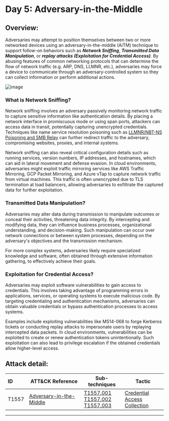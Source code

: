 # Day 5: Adversary-in-the-Middle
## Overview:
Adversaries may attempt to position themselves between two or more networked devices using an adversary-in-the-middle (AiTM) technique to support follow-on behaviors such as ***Network Sniffing***, ***Transmitted Data Manipulation***, or ***replay attacks (Exploitation for Credential Access)***. By abusing features of common networking protocols that can determine the flow of network traffic (e.g. ARP, DNS, LLMNR, etc.), adversaries may force a device to communicate through an adversary-controlled system so they can collect information or perform additional actions.

![image](https://github.com/user-attachments/assets/e5dcd483-3394-4088-91f0-758da1a8e9ab)

### What is Network Sniffing? 
Network sniffing involves an adversary passively monitoring network traffic to capture sensitive information like authentication details. By placing a network interface in promiscuous mode or using span ports, attackers can access data in transit, potentially capturing unencrypted credentials. Techniques like name service resolution poisoning such as [LLMNR/NBT-NS Poisoning and SMB Relay](https://attack.mitre.org/techniques/T1557/001/) can further redirect traffic to the adversary, compromising websites, proxies, and internal systems.

Network sniffing can also reveal critical configuration details such as running services, version numbers, IP addresses, and hostnames, which can aid in lateral movement and defense evasion. In cloud environments, adversaries might exploit traffic mirroring services like AWS Traffic Mirroring, GCP Packet Mirroring, and Azure vTap to capture network traffic from virtual machines. This traffic is often unencrypted due to TLS termination at load balancers, allowing adversaries to exfiltrate the captured data for further exploitation.

### Transmitted Data Manipulation?
Adversaries may alter data during transmission to manipulate outcomes or conceal their activities, threatening data integrity. By intercepting and modifying data, they can influence business processes, organizational understanding, and decision-making. Such manipulation can occur over network connections or between system processes, depending on the adversary's objectives and the transmission mechanism.

For more complex systems, adversaries likely require specialized knowledge and software, often obtained through extensive information gathering, to effectively achieve their goals.

### Exploitation for Credential Access? 
Adversaries may exploit software vulnerabilities to gain access to credentials. This involves taking advantage of programming errors in applications, services, or operating systems to execute malicious code. By targeting credentialing and authentication mechanisms, adversaries can obtain valuable credentials or bypass authentication processes to access systems.

Examples include exploiting vulnerabilities like MS14-068 to forge Kerberos tickets or conducting replay attacks to impersonate users by replaying intercepted data packets. In cloud environments, vulnerabilities can be exploited to create or renew authentication tokens unintentionally. Such exploitation can also lead to privilege escalation if the obtained credentials allow higher-level access.

## Attack detail:
| ID | ATT&CK Reference| Sub-techniques | Tactic | 
| :------------- | ------------- | ------------- | ------------- |
| T1557  | [Adversary-in-the-Middle](https://attack.mitre.org/versions/v15/techniques/T1557/)|  [T1557.001](https://attack.mitre.org/versions/v15/techniques/T1557/001/) <br> [T1557.002](https://attack.mitre.org/versions/v15/techniques/T1557/002/) <br> [T1557.003](https://attack.mitre.org/versions/v15/techniques/T1557/003/) | [Credential Access](https://attack.mitre.org/versions/v15/tactics/TA0006/) <br> [Collection](https://attack.mitre.org/versions/v15/tactics/TA0009/) |

--- 




